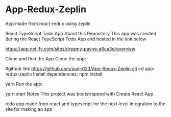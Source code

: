 # App-Redux-Zeplin
App made from react-redux using zeplin 


React TypeScript Todo App
About this Repository
This app was created during the React TypeScript Todo App and hosted in the link below 

https://app.netlify.com/sites/dreamy-payne-a6ca3e/overview


Clone and Run the App
Clone the app:

#github link
https://github.com/sunip123/App-Redux-Zeplin.git
cd  app-redux-zeplin
Install dependencies: npm install 

yarn
Run the app:

yarn start
Notes
This project was bootstrapped with Create React App.

todo app made from react and typescript for the next level integration to the site for making an app


